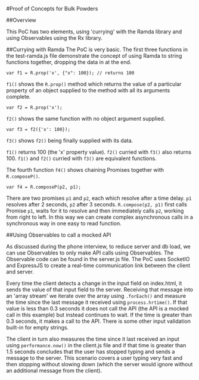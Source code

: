 #Proof of Concepts for Bulk Powders

##Overview

This PoC has two elements, using 'currying' with the Ramda library and using Observables using the Rx library.

##Currying with Ramda
The PoC is very basic. The first three functions in the test-ramda.js file demonstrate the concept of using Ramda to string functions together, dropping the data in at the end. 

`var f1 = R.prop('x', {"x": 100}); // returns 100`

`f1()` shows the `R.prop()` method which returns the value of a particular property of an object supplied to the method with all its arguments complete. 

`var f2 = R.prop('x');`

`f2()` shows the same function with no object argument supplied.

`var f3 = f2({'x': 100});`

`f3()` shows `f2()` being finally supplied with its data. 

`f1()` returns 100 (the 'x' property value). `f2()` curried with `f3()` also returns 100. `f1()` and `f2()` curried with `f3()` are equivalent functions.

The fourth function `f4()` shows chaining Promises together with `R.composeP()`. 

`var f4 = R.composeP(p2, p1);`

There are two promises `p1` and `p2`, each which resolve after a time delay. `p1` resolves after 2 seconds, `p2` after 3 seconds. `R.compose(p2, p1)` first calls Promise `p1`, waits for it to resolve and then immediately calls `p2`, working from right to left. In this way we can create complex asynchronous calls in a synchronous way in one easy to read function. 

##Using Observables to call a mocked API

As discussed during the phone interview, to reduce server and db load, we can use Observables to only make API calls using Observables. The Observable code can be found in the server.js file. The PoC uses SocketIO and ExpressJS to create a real-time communication link between the client and server.

Every time the client detects a change in the input field on index.html, it sends the value of that input field to the server. Receiving that message into an 'array stream' we iterate over the array using `.forEach()` and measure the time since the last message it received using `process.hrtime()`. If that value is less than 0.3 seconds it does not call the API (the API is a mocked call in this example) but instead continues to wait. If the time is greater than 0.3 seconds, it makes a call to the API. There is some other input validation built-in for empty strings.
 
 The client in turn also measures the time since it last received an input using `performance.now()` in the client.js file and if that time is greater than 1.5 seconds concludes that the user has stopped typing and sends a message to the server. This scenario covers a user typing very fast and then stopping without slowing down (which the server would ignore without an additional message from the client).